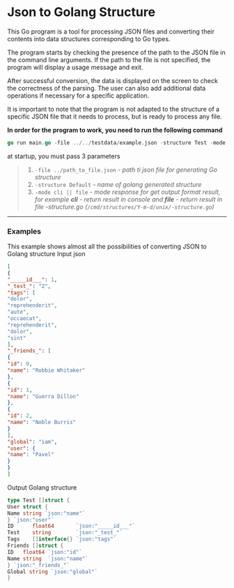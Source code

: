 # Json to Golang Structure

This Go program is a tool for processing JSON files and converting their contents into data structures corresponding to
Go types.

The program starts by checking the presence of the path to the JSON file in the command line arguments. If the path to
the file is not specified, the program will display a usage message and exit.

After successful conversion, the data is displayed on the screen to check the correctness of the parsing. The user can
also add additional data operations if necessary for a specific application.

It is important to note that the program is not adapted to the structure of a specific JSON file that it needs to
process, but is ready to process any file.

**In order for the program to work, you need to run the following command**

```Go
go run main.go -file ../../testdata/example.json -structure Test -mode file
```

at startup, you must pass 3 parameters
> 1. `-file ../path_to_file.json` - _path ti json file for generating Go structure_
>2. `-structure Default` - _name of golang generated structure_
>3. `-mode cli || file` - _mode response for get output format result, for example **cli** - return result in console
and **file** - return result in file -structure.go (`/cmd/structures/Y-m-d/unix/-structure.go`)_

---

### Examples
This example shows almost all the possibilities of converting JSON to Golang structure
Input json
```json
[
{
"_____id___": 1,
"_test_": "2",
"tags": [
"dolor",
"reprehenderit",
"aute",
"occaecat",
"reprehenderit",
"dolor",
"sint"
],
"_friends_": [
{
"id": 0,
"name": "Robbie Whitaker"
},
{
"id": 1,
"name": "Guerra Dillon"
},
{
"id": 2,
"name": "Noble Burris"
}
],
"global": "iam",
"user": {
"name": "Pavel"
}
}
]
```
Output Golang structure
```Go
type Test []struct {
User struct {
Name string `json:"name"`
} `json:"user"`
ID      float64       `json:"_____id___"`
Test    string        `json:"_test_"`
Tags    []interface{} `json:"tags"`
Friends []struct {
ID   float64 `json:"id"`
Name string  `json:"name"`
} `json:"_friends_"`
Global string `json:"global"`
}
```